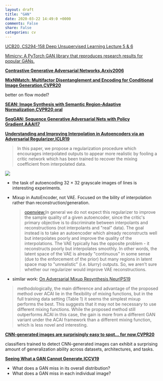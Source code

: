 ```yaml
---
layout: draft
title: "GAN"
date: 2020-03-22 14:49:0 +0000
comments: False
share: False
categories: cv
---
```


[UCB20, CS294-158 Deep Unsupervised Learning Lecture 5 & 6](https://drive.google.com/file/d/1qCVpu2zFz1uEe3QcNHGlaT1Rs2u8HrCc/view)




[Mimicry: A PyTorch GAN library that reproduces research results for popular GANs.](https://github.com/kwotsin/mimicry)


**[Contrastive Generative Adversarial Networks,Arxiv2006](https://arxiv.org/pdf/2006.12681.pdf)**


**[MixNMatch: Multifactor Disentanglement and Encoding for Conditional Image Generation,CVPR20](https://arxiv.org/pdf/1911.11758.pdf)**

better on flow model?


**[SEAN: Image Synthesis with Semantic Region-Adaptive Normalization,CVPR20,oral](https://arxiv.org/pdf/1911.12861.pdf)**

**[SeqGAN: Sequence Generative Adversarial Nets with Policy Gradient,AAAI17](https://arxiv.org/abs/1609.05473)**

**[Understanding and Improving Interpolation in Autoencoders via an Adversarial Regularizer,ICLR19](https://openreview.net/forum?id=S1fQSiCcYm)**

> In this paper, we propose a regularization procedure which encourages interpolated outputs to appear more realistic by fooling a critic network which has been trained to recover the mixing coefficient from interpolated data. 

![](/imgs/mixup-autoencoder.png)

- the task of autoencoding 32 × 32 grayscale images of lines is interesting experiments.
- Mixup in AutoEncoder, not VAE. Focused on the bility of interpolation rather than reconstruction/generation.
  > [openview:](https://openreview.net/forum?id=S1fQSiCcYm&noteId=SJgQLPtKTm)In general we do not expect this regularizer to improve the sample quality of a given autoencoder, since the critic's primary objective is to discriminate between interpolants and reconstructions (not interpolants and "real" data). The goal instead is to take an autoencoder which already reconstructs well but interpolates poorly and improve the quality of the interpolations. The VAE typically has the opposite problem - it reconstructs poorly but interpolates smoothly. In other words, the latent space of the VAE is already "continuous" in some sense (due to the enforcement of the prior) but many regions in latent space map to "unrealistic" (i.e. blurry) outputs. So, we aren't sure whether our regularizer would improve VAE reconstructions. 

- similar work: [On Adversarial Mixup Resynthesis,NeurIPS19](https://papers.nips.cc/paper/8686-on-adversarial-mixup-resynthesis)
> methodologically, the main difference and advantage of the proposed method over ACAI lie in the flexibility of mixing functions, but in the full training data setting (Table 1) it seems the simplest mixup performs the best. This suggests that it may not be necessary to use different mixing functions. While the proposed method still outperforms ACAI in this case, the gain is more from a different GAN variant under the ACAI framework than a different mixing function, which is less novel and interesting.


**[CNN-generated images are surprisingly easy to spot... for now,CVPR20](https://arxiv.org/pdf/1912.11035.pdf)**

classifiers trained to detect CNN-generated images can exhibit a surprising amount of generalization ability across datasets, architectures, and tasks.

**[Seeing What a GAN Cannot Generate,ICCV19](http://ganseeing.csail.mit.edu/)**

- What does a GAN miss in its overall distribution?
- What does a GAN miss in each individual image?


